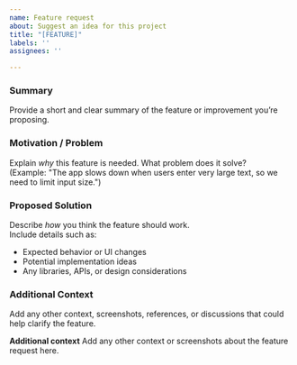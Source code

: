 ```yaml
---
name: Feature request
about: Suggest an idea for this project
title: "[FEATURE]"
labels: ''
assignees: ''

---
```


### Summary
Provide a short and clear summary of the feature or improvement you’re proposing.

### Motivation / Problem
Explain *why* this feature is needed. What problem does it solve?  
(Example: "The app slows down when users enter very large text, so we need to limit input size.")

### Proposed Solution
Describe *how* you think the feature should work.  
Include details such as:
- Expected behavior or UI changes
- Potential implementation ideas
- Any libraries, APIs, or design considerations

### Additional Context
Add any other context, screenshots, references, or discussions that could help clarify the feature.


**Additional context**
Add any other context or screenshots about the feature request here.
